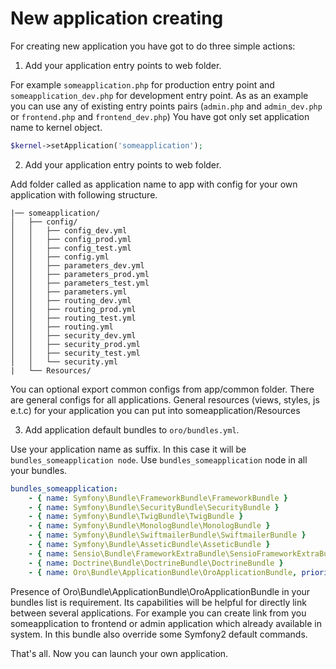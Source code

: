 New application creating
========================

For creating new application you have got to do three simple actions:

1. Add your application entry points to web folder.

For example `someapplication.php` for production entry point and `someapplication_dev.php` for development entry point.
As as an example you can use any of existing entry points pairs (`admin.php` and `admin_dev.php` or `frontend.php` and `frontend_dev.php`)
You have got only set application name to kernel object.
```php
$kernel->setApplication('someapplication');
```

2. Add your application entry points to web folder.

Add folder called as application name to app with config for your own application with following structure.

```
|── someapplication/
│   ├── config/
│   │   ├── config_dev.yml
│   │   ├── config_prod.yml
│   │   ├── config_test.yml
│   │   ├── config.yml
│   │   ├── parameters_dev.yml
│   │   ├── parameters_prod.yml
│   │   ├── parameters_test.yml
│   │   ├── parameters.yml
│   │   ├── routing_dev.yml
│   │   ├── routing_prod.yml
│   │   ├── routing_test.yml
│   │   ├── routing.yml
│   │   ├── security_dev.yml
│   │   ├── security_prod.yml
│   │   ├── security_test.yml
│   │   └── security.yml
|   └── Resources/
```

You can optional export common configs from app/common folder. There are general configs for all applications.
General resources (views, styles, js e.t.c) for your application you can put into someapplication/Resources

3. Add application default bundles to `oro/bundles.yml`.

Use your application name as suffix. In this case it will be `bundles_someapplication node`. Use `bundles_someapplication` node in all your bundles.

```yml
bundles_someapplication:
    - { name: Symfony\Bundle\FrameworkBundle\FrameworkBundle }
    - { name: Symfony\Bundle\SecurityBundle\SecurityBundle }
    - { name: Symfony\Bundle\TwigBundle\TwigBundle }
    - { name: Symfony\Bundle\MonologBundle\MonologBundle }
    - { name: Symfony\Bundle\SwiftmailerBundle\SwiftmailerBundle }
    - { name: Symfony\Bundle\AsseticBundle\AsseticBundle }
    - { name: Sensio\Bundle\FrameworkExtraBundle\SensioFrameworkExtraBundle }
    - { name: Doctrine\Bundle\DoctrineBundle\DoctrineBundle }
    - { name: Oro\Bundle\ApplicationBundle\OroApplicationBundle, priority: 10 }
```

Presence of Oro\Bundle\ApplicationBundle\OroApplicationBundle in your bundles list is requirement. Its capabilities will be helpful for directly link between several applications.
For example you can create link from you someapplication to frontend or admin application which already available in system. In this bundle also override some Symfony2 default commands.

That's all. Now you can launch your own application.